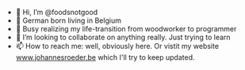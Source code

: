 - 👋 Hi, I’m @foodsnotgood
- 👀 German born living in Belgium
- 🌱 Busy realizing my life-transition from woodworker to programmer
- 💞️ I’m looking to collaborate on anything really. Just trying to learn
- 📫 How to reach me: well, obviously here. Or vistit my website www.johannesroeder.be which I'll try to keep updated.

<!---
foodsnotgood/foodsnotgood is a ✨ special ✨ repository because its `README.md` (this file) appears on your GitHub profile.
You can click the Preview link to take a look at your changes.
--->
